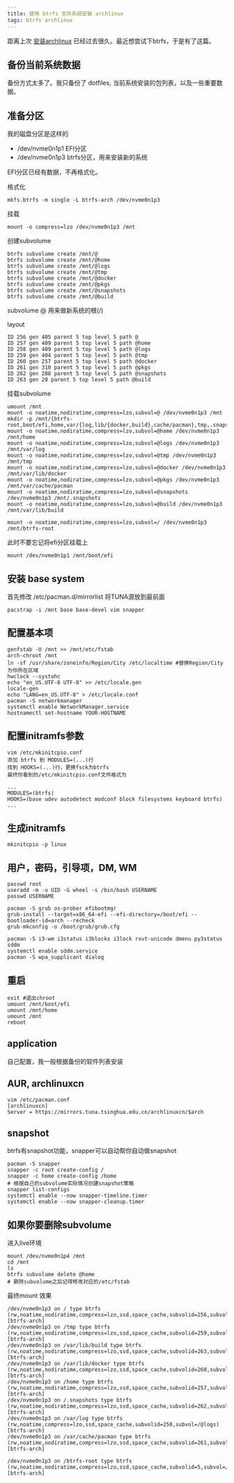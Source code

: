 ```yaml
---
title: 使用 btrfs 文件系統安裝 archlinux
tags: btrfs archlinux
---
```


距离上次 [安装archlinux][install-arch] 已经过去很久。最近想尝试下btrfs，于是有了这篇。

<!--more-->

## 备份当前系统数据
备份方式太多了。我只备份了 dotfiles, 当前系统安装的包列表，以及一些重要数据。

## 准备分区
我的磁盘分区是这样的

- /dev/nvme0n1p1	EFI分区
- /dev/nvme0n1p3	btrfs分区，用来安装新的系统

EFI分区已经有数据，不再格式化。

格式化
```
mkfs.btrfs -m single -L btrfs-arch /dev/nvme0n1p3
```
挂载
```
mount -o compress=lzo /dev/nvme0n1p3 /mnt
```
创建subvolume
```
btrfs subvolume create /mnt/@
btrfs subvolume create /mnt/@home
btrfs subvolume create /mnt/@logs
btrfs subvolume create /mnt/@tmp
btrfs subvolume create /mnt/@docker
btrfs subvolume create /mnt/@pkgs
btrfs subvolume create /mnt/@snapshots
btrfs subvolume create /mnt/@build
```
subvolume @ 用来做新系统的根(/)

layout

```
ID 256 gen 405 parent 5 top level 5 path @
ID 257 gen 409 parent 5 top level 5 path @home
ID 258 gen 409 parent 5 top level 5 path @logs
ID 259 gen 404 parent 5 top level 5 path @tmp
ID 260 gen 257 parent 5 top level 5 path @docker
ID 261 gen 310 parent 5 top level 5 path @pkgs
ID 262 gen 288 parent 5 top level 5 path @snapshots
ID 263 gen 20 parent 5 top level 5 path @build
```

挂载subvolume
```
umount /mnt
mount -o noatime,nodiratime,compress=lzo,subvol=@ /dev/nvme0n1p3 /mnt
mkdir -p /mnt/{btrfs-root,boot/efi,home,var/{log,lib/{docker,build},cache/pacman},tmp,.snapshots}
mount -o noatime,nodiratime,compress=lzo,subvol=@home /dev/nvme0n1p3 /mnt/home
mount -o noatime,nodiratime,compress=lzo,subvol=@logs /dev/nvme0n1p3 /mnt/var/log
mount -o noatime,nodiratime,compress=lzo,subvol=@tmp /dev/nvme0n1p3 /mnt/tmp
mount -o noatime,nodiratime,compress=lzo,subvol=@docker /dev/nvme0n1p3 /mnt/var/lib/docker
mount -o noatime,nodiratime,compress=lzo,subvol=@pkgs /dev/nvme0n1p3 /mnt/var/cache/pacman
mount -o noatime,nodiratime,compress=lzo,subvol=@snapshots /dev/nvme0n1p3 /mnt/.snapshots
mount -o noatime,nodiratime,compress=lzo,subvol=@build /dev/nvme0n1p3 /mnt/var/lib/build

mount -o noatime,nodiratime,compress=lzo,subvol=/ /dev/nvme0n1p3 /mnt/btrfs-root
```
此时不要忘记将efi分区挂载上
```
mount /dev/nvme0n1p1 /mnt/boot/efi
```

## 安装 base system
首先修改 /etc/pacman.d/mirrorlist 将TUNA源放到最前面
```
pacstrap -i /mnt base base-devel vim snapper
```

## 配置基本项 
```
genfstab -U /mnt >> /mnt/etc/fstab
arch-chroot /mnt
ln -sf /usr/share/zoneinfo/Region/City /etc/localtime #替换Region/City为你所在区域
hwclock --systohc
echo "en_US.UTF-8 UTF-8" >> /etc/locale.gen
locale-gen
echo "LANG=en_US.UTF-8" > /etc/locale.conf
pacman -S networkmanager
systemctl enable NetworkManager.service
hostnamectl set-hostname YOUR-HOSTNAME
```
## 配置initramfs参数
```
vim /etc/mkinitcpio.conf
添加 btrfs 到 MODULES=(...)行
找到 HOOKS=(...)行，更换fsck为btrfs
最终你看到的/etc/mkinitcpio.conf文件格式为

...
MODULES=(btrfs)
HOOKS=(base udev autodetect modconf block filesystems keyboard btrfs)
...

```

## 生成initramfs
```
mkinitcpio -p linux
```
## 用户，密码，引导项，DM, WM
```
passwd root
useradd -m -u UID -G wheel -s /bin/bash USERNAME
passwd USERNAME

pacman -S grub os-prober efibootmgr
grub-install --target=x86_64-efi --efi-directory=/boot/efi --bootloader-id=arch --recheck
grub-mkconfig -o /boot/grub/grub.cfg

pacman -S i3-wm i3status i3blocks i3lock rxvt-unicode dmenu py3status sddm
systemctl enable sddm.service
pacman -S wpa_supplicant dialog
```

## 重启
```
exit #退出chroot
umount /mnt/boot/efi
umount /mnt/home
umount /mnt
reboot
```
## application
自己配置，我一般根据备份的软件列表安装

## AUR, archlinuxcn
```
vim /etc/pacman.conf
[archlinuxcn]
Server = https://mirrors.tuna.tsinghua.edu.cn/archlinuxcn/$arch
```

## snapshot
btrfs有snapshot功能，snapper可以自动帮你自动做snapshot
```
pacman -S snapper
snapper -c root create-config /
snapper -c home create-config /home
# 根据自己的subvolume实际情况创建snapshot策略
snapper list-configs
systemctl enable --now snapper-timeline.timer
systemctl enable --now snapper-cleanup.timer
```

## 如果你要删除subvolume
进入live环境
```
mount /dev/nvme0n1p4 /mnt
cd /mnt
ls
btrfs subvolume delete @home
# 删除subvolume之后记得修改对应的/etc/fstab
```
最终mount 效果

```
/dev/nvme0n1p3 on / type btrfs (rw,noatime,nodiratime,compress=lzo,ssd,space_cache,subvolid=256,subvol=/@) [btrfs-arch]
/dev/nvme0n1p3 on /tmp type btrfs (rw,noatime,nodiratime,compress=lzo,ssd,space_cache,subvolid=259,subvol=/@tmp) [btrfs-arch]
/dev/nvme0n1p3 on /var/lib/build type btrfs (rw,noatime,nodiratime,compress=lzo,ssd,space_cache,subvolid=263,subvol=/@build) [btrfs-arch]
/dev/nvme0n1p3 on /var/lib/docker type btrfs (rw,noatime,nodiratime,compress=lzo,ssd,space_cache,subvolid=260,subvol=/@docker) [btrfs-arch]
/dev/nvme0n1p3 on /home type btrfs (rw,noatime,nodiratime,compress=lzo,ssd,space_cache,subvolid=257,subvol=/@home) [btrfs-arch]
/dev/nvme0n1p3 on /.snapshots type btrfs (rw,noatime,nodiratime,compress=lzo,ssd,space_cache,subvolid=262,subvol=/@snapshots) [btrfs-arch]
/dev/nvme0n1p3 on /var/log type btrfs (rw,noatime,compress=lzo,ssd,space_cache,subvolid=258,subvol=/@logs) [btrfs-arch]
/dev/nvme0n1p3 on /var/cache/pacman type btrfs (rw,noatime,nodiratime,compress=lzo,ssd,space_cache,subvolid=261,subvol=/@pkgs) [btrfs-arch]

/dev/nvme0n1p3 on /btrfs-root type btrfs (rw,noatime,nodiratime,compress=lzo,ssd,space_cache,subvolid=5,subvol=/) [btrfs-arch]
```



[install-arch]: https://snowfrs.com/2017/01/01/archlinux-for-new-user.html
